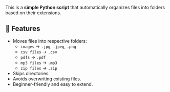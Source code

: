 This is a **simple Python script** that automatically organizes files into folders based on their extensions.  

## 🚀 Features
- Moves files into respective folders:  
  - `images` → `.jpg`, `.jpeg`, `.png`  
  - `csv files` → `.csv`  
  - `pdfs` → `.pdf`  
  - `mp3 files` → `.mp3`  
  - `zip files` → `.zip`  
- Skips directories.  
- Avoids overwriting existing files.  
- Beginner-friendly and easy to extend.  